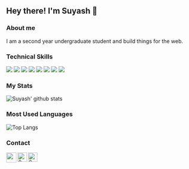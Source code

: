 ## Hey there! I'm Suyash 👋

### About me

I am a second year undergraduate student and build things for the web.

### Technical Skills
<img src="https://img.shields.io/badge/-React-06ccef?style=flat&logo=React&logoColor=white"> <img src="https://img.shields.io/badge/-NodeJS-3c873a?style=flat&logo=node.js&logoColor=white"> <img src="https://img.shields.io/badge/-C%20&%20C++-659ad2?style=flat&logo=c%2B%2B&logoColor=ffffff"> <img src="https://img.shields.io/badge/-Python%203-blue?style=flat&logo=python&logoColor=yellow">
<img src = "https://img.shields.io/badge/-HTML5-E34F26?style=flat&logo=html5&logoColor=white"> <img src = "https://img.shields.io/badge/-CSS3-1572B6?style=flat&logo=css3&logoColor=white"> 
<img src="https://img.shields.io/badge/-Bootstrap-563D7C?style=flat&logo=bootstrap&logoColor=white">
<img src="https://img.shields.io/badge/-JavaScript-ffa804?style=flat"> <br />

### My Stats 


![Suyash' github stats](https://github-readme-stats.vercel.app/api?username=suyash-patil&count_private=true&show_icons=true&theme=radical)

### Most Used Languages


![Top Langs](https://github-readme-stats.vercel.app/api/top-langs/?username=SUYASH-PATIL&show_icons=true&theme=radical)


### Contact

<a href="https://www.linkedin.com/in/suyash-patil/">
  <img align="left" width="27px" src="https://img.icons8.com/color/48/000000/linkedin.png"/>
</a>
<a href="mailto:suyashpatil505@gmail.com">
  <img align="left" alt="Suyash Patil| Gmail" width="25px" src="https://img.icons8.com/color/48/000000/gmail.png" />
</a>
<a href="https://www.quora.com/profile/Suyash-Patil-33">
  <img align="left" alt="Suyash Patil| Quora" width="25px" src="https://www.iconpacks.net/icons/2/free-quora-logo-icon-2439-thumb.png" />
</a>
